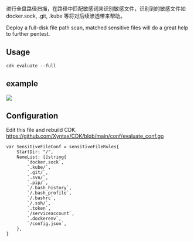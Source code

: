 进行全盘路径扫描，在路径中匹配敏感词来识别敏感文件，识别到的敏感文件如 docker.sock, .git, .kube 等将对后续渗透带来帮助。

Deploy a full-disk file path scan, matched sensitive files will do a great help to further pentest.

## Usage

```
cdk evaluate --full
```

## example
![](https://static.cdxy.me/20201124202409_gKW3AL_Screenshot.jpeg)

## Configuration

Edit this file and rebuild CDK.
https://github.com/Xyntax/CDK/blob/main/conf/evaluate_conf.go


```
var SensitiveFileConf = sensitiveFileRules{
	StartDir: "/",
	NameList: []string{
		`docker.sock`,
		`.kube/`,
		`.git/`,
		`.svn/`,
		`.pip/`,
		`/.bash_history`,
		`/.bash_profile`,
		`/.bashrc`,
		`/.ssh/`,
		`.token`,
		`/serviceaccount`,
		`.dockerenv`,
		`/config.json`,
	},
}

```